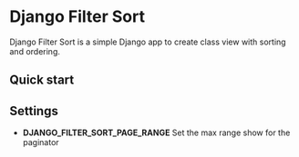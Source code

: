 # Django Filter Sort

Django Filter Sort is a simple Django app to create class view with sorting and ordering.

## Quick start

## Settings

* __DJANGO_FILTER_SORT_PAGE_RANGE__ Set the max range show for the paginator
